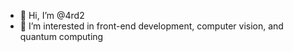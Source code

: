- 👋 Hi, I’m @4rd2
- 👀 I’m interested in front-end development, computer vision, and quantum computing

